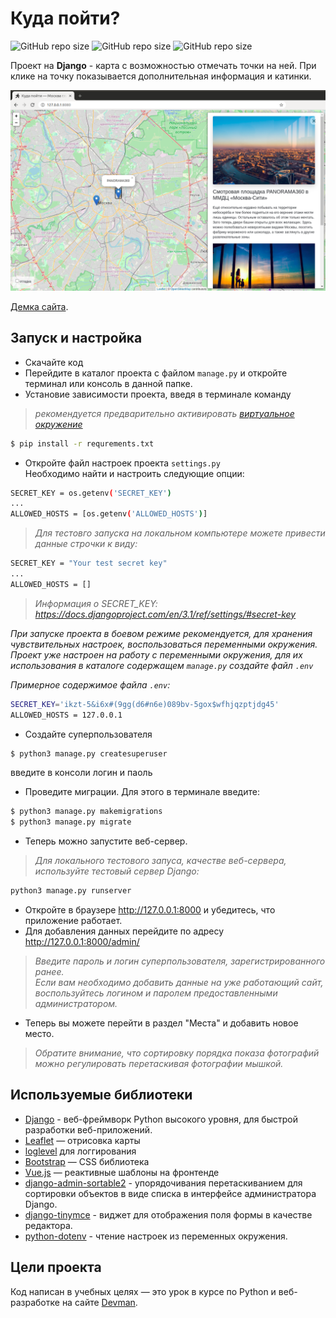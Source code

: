 

# Куда пойти?

<img alt="GitHub repo size" src="https://img.shields.io/badge/Django-3.1.4-green">
<img alt="GitHub repo size" src="https://img.shields.io/badge/Python-3.7.3-blue">
<img alt="GitHub repo size" src="https://img.shields.io/github/repo-size/MeshkovD/afisha_yandex?color=lightgrey">  

Проект на **Django** - карта с возможностью отмечать точки на ней. При клике на точку показывается дополнительная информация и катинки.

![&#x41A;&#x443;&#x434;&#x430; &#x43F;&#x43E;&#x439;&#x442;&#x438;](.gitbook/assets/site.png)

[Демка сайта](https://devmanorg.github.io/where-to-go-frontend/).

## Запуск и настройка


* Скачайте код
* Перейдите в каталог проекта с файлом `manage.py` и откройте терминал или консоль в данной папке.
* Установие зависимости проекта, введя в терминале команду  
>*рекомендуется предварительно активировать [виртуальное окружение](https://riptutorial.com/ru/django/example/3203/)*
```bash
$ pip install -r requrements.txt
```

* Откройте файл настроек проекта ``` settings.py ```  
Необходимо найти и настроить следующие опции:
```sh 
SECRET_KEY = os.getenv('SECRET_KEY')
...
ALLOWED_HOSTS = [os.getenv('ALLOWED_HOSTS')] 
```

>*Для тестовго запуска на локальном компьютере можете привести данные строчки к виду:*
```sh 
SECRET_KEY = "Your test secret key"
...
ALLOWED_HOSTS = []
```
>*Информация о SECRET_KEY: https://docs.djangoproject.com/en/3.1/ref/settings/#secret-key*

*При запуске проекта в боевом режиме рекомендуется, для хранения чувствительных настроек, воспользоваться переменными окружения. 
Проект уже настроен на работу с переменными окружения, для их использования в каталоге содержащем ```manage.py``` создайте файл ```.env```*

*Примерное содержимое файла ```.env```:*
```sh
SECRET_KEY='ikzt-5&i6x#(9gg(d6#n6e)089bv-5gox$wfhjqzptjdg45'
ALLOWED_HOSTS = 127.0.0.1
```

* Создайте суперпользователя
```bash
$ python3 manage.py createsuperuser
```
введите в консоли логин и паоль

* Проведите миграции.
Для этого в терминале введите:
```bash
$ python3 manage.py makemigrations
$ python3 manage.py migrate
```

* Теперь можно запустите веб-сервер.  
>*Для локального тестового запуса, качестве веб-сервера, используйте тестовый сервер Django:*

```bash
python3 manage.py runserver
```

* Откройте в браузере http://127.0.0.1:8000 и убедитесь, что приложение работает.
* Для добавления данных перейдите по адресу http://127.0.0.1:8000/admin/   

>*Введите пароль и логин суперпользователя, зарегистрированного ранее.  
Если вам необходимо добавить данные на уже работающий сайт, воспользуйтесь логином и паролем предоставленными администратором.*

* Теперь вы можете перейти в раздел "Места" и добавить новое место.  
>*Обратите внимание, что сортировку порядка показа фотографий можно регулировать перетаскивая фотографии мышкой.*


## Используемые библиотеки

* [Django](https://www.djangoproject.com/) - веб-фреймворк Python высокого уровня, для быстрой разработки веб-приложений.
* [Leaflet](https://leafletjs.com/) — отрисовка карты
* [loglevel](https://www.npmjs.com/package/loglevel) для логгирования
* [Bootstrap](https://getbootstrap.com/) — CSS библиотека
* [Vue.js](https://ru.vuejs.org/) — реактивные шаблоны на фронтенде
* [django-admin-sortable2](https://django-admin-sortable2.readthedocs.io) - упорядочивания перетаскиванием для сортировки объектов в виде списка в интерфейсе администратора Django.
* [django-tinymce](https://django-tinymce.readthedocs.io/) - виджет для отображения поля формы в качестве редактора.
* [python-dotenv](https://pypi.org/project/python-dotenv/) - чтение настроек из переменных окружения.


## Цели проекта

Код написан в учебных целях — это урок в курсе по Python и веб-разработке на сайте [Devman](https://dvmn.org).
